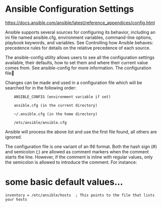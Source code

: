 # Ansible Configuration Settings
https://docs.ansible.com/ansible/latest/reference_appendices/config.html

Ansible supports several sources for configuring its behavior, including an ini file named ansible.cfg, environment variables, command-line options, playbook keywords, and variables. See Controlling how Ansible behaves: precedence rules for details on the relative precedence of each source.

The ansible-config utility allows users to see all the configuration settings available, their defaults, how to set them and where their current value comes from. See ansible-config for more information.
The configuration file

Changes can be made and used in a configuration file which will be searched for in the following order:

        ANSIBLE_CONFIG (environment variable if set)

        ansible.cfg (in the current directory)

        ~/.ansible.cfg (in the home directory)

        /etc/ansible/ansible.cfg

Ansible will process the above list and use the first file found, all others are ignored.

The configuration file is one variant of an INI format. Both the hash sign (#) and semicolon (;) are allowed as comment markers when the comment starts the line. However, if the comment is inline with regular values, only the semicolon is allowed to introduce the comment. For instance:

# some basic default values...
    inventory = /etc/ansible/hosts  ; This points to the file that lists your hosts

